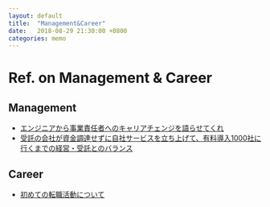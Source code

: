 ```yaml
---
layout: default
title:  "Management&Career"
date:   2018-08-29 21:30:00 +0800
categories: memo
---
```


Ref. on Management & Career
===

Management
----

- [エンジニアから事業責任者へのキャリアチェンジを語らせてくれ](https://tech.recruit-mp.co.jp/etc/post-14363/)
- [受託の会社が資金調達せずに自社サービスを立ち上げて、有料導入1000社に行くまでの経営・受託とのバランス](http://tamukai.blog.velc.jp/entry/2017/12/05/181917)

Career
----
- [初めての転職活動について](http://hatakazu.hatenablog.com/entry/2017/08/11/183723)     



